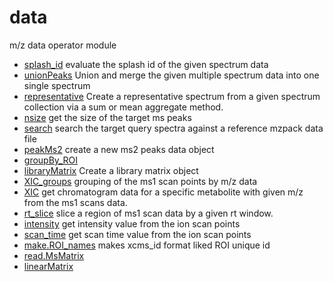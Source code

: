 ﻿# data

m/z data operator module

+ [splash_id](data/splash_id.1) evaluate the splash id of the given spectrum data
+ [unionPeaks](data/unionPeaks.1) Union and merge the given multiple spectrum data into one single spectrum
+ [representative](data/representative.1) Create a representative spectrum from a given spectrum collection via a sum or mean aggregate method.
+ [nsize](data/nsize.1) get the size of the target ms peaks
+ [search](data/search.1) search the target query spectra against a reference mzpack data file
+ [peakMs2](data/peakMs2.1) create a new ms2 peaks data object
+ [groupBy_ROI](data/groupBy_ROI.1) 
+ [libraryMatrix](data/libraryMatrix.1) Create a library matrix object
+ [XIC_groups](data/XIC_groups.1) grouping of the ms1 scan points by m/z data
+ [XIC](data/XIC.1) get chromatogram data for a specific metabolite with given m/z from the ms1 scans data.
+ [rt_slice](data/rt_slice.1) slice a region of ms1 scan data by a given rt window.
+ [intensity](data/intensity.1) get intensity value from the ion scan points
+ [scan_time](data/scan_time.1) get scan time value from the ion scan points
+ [make.ROI_names](data/make.ROI_names.1) makes xcms_id format liked ROI unique id
+ [read.MsMatrix](data/read.MsMatrix.1) 
+ [linearMatrix](data/linearMatrix.1) 

